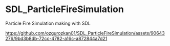 # SDL_ParticleFireSimulation
Particle Fire Simulation making with SDL 



https://github.com/ozgurozkan01/SDL_ParticleFireSimulation/assets/90643276/9bd3b8db-72cc-4782-a16c-a872844a7d21

